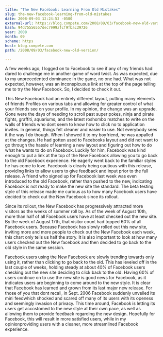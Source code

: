 ```yaml
---
title: "The New Facebook: Learning From Old Mistakes"
slug: the-new-facebook-learning-from-old-mistakes
date: 2008-09-03 12:24:53 -0500
external-url: https://blog.compete.com/2008/09/03/facebook-new-old-version/
hash: 94d75556557dec7999afcf9fbac39726
year: 2008
month: 09
scheme: https
host: blog.compete.com
path: /2008/09/03/facebook-new-old-version/

---
```


A few weeks ago, I logged on to Facebook to see if any of my friends had dared to challenge me in another game of word twist.  As was expected, due to my unprecedented dominance in the game, no one had.  What was not expected, however, was an inconspicuous link at the top of the page telling me to try the New Facebook. So, I decided to check it out.

This New Facebook had an entirely different layout, putting many elements of friends Profiles on various tabs and allowing for greater control of what your friends see on your profile.  In my opinion, the change was an upgrade.  Gone were the days of needing to scroll past super pokes, ninja and pirate fights, graffiti, aquariums, and the latest roshombo matches  to write on the walls of friends who dont seem to know how to click no to application invites.  In general, things felt cleaner and easier to use.  Not everybody sees it the way I do though.  When I showed it to my boyfriend, he was appalled at the changes. He had gotten used to Facebooks layout and did not want to go through the hassle of learning a new layout and figuring out how to do what he wants to do on Facebook.  Luckily for him, Facebook was kind enough to put a link at the top of the New Facebook allowing you to go back to the old Facebook experience.  He eagerly went back to the familiar styles he has come to love.  Facebook is clearly being cautious with this release, providing links to allow users to give feedback and input prior to the full release.  A friend who signed up for Facebook last week was even introduced to the old Facebook, rather than pushed to the new, indicating Facebook is not ready to make the new site the standard. The beta testing style of this release made me curious as to how many Facebook users have decided to check out the New Facebook since its rollout. 


Since its rollout, the New Facebook has progressively attracted more visitors as the weeks of summer roll by. As of the week of August 10th, more than half of all Facebook users have at least checked out the new site.  By the week of August 17th, that visitor count had topped 60% of all Facebook users. Because Facebook has slowly rolled out this new site, inviting more and more people to check out the New Facebook each week, this chart only tells us half the story.  It is also important to look at how many users checked out the New facebook and then decided to go back to the old style in the same session.


Facebook users using the New Facebook are slowly trending towards only using it, rather than clicking to go back to the old.  This has leveled off in the last couple of weeks, holding steady at about 40% of Facebook users checking out the new site deciding to click back to the old. Having 60% of users continue on to use the new site is good news for Facebook, as it indicates users are beginning to come around to the new style.  It is clear that Facebook has learned and grown from its last major new release.  For those of you that dont recall,  in Sept. 2006 Facebook suddenly unveiled its mini feedwhich shocked and scared off many of its users with its openess and seemingly invasion of privacy.  This time around, Facebook is letting its users get accostomed to the new style at their own pace, as well as allowing them to provide feedback regarding the new design.  Hopefully for Facebook, this will result in more satisfied users, while in my opinionproviding users with a cleaner, more streamlined Facebook experience.
